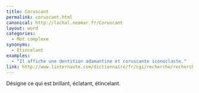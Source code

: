 ```yaml
---
title: Coruscant
permalink: coruscant.html
canonical: http://lachal.neamar.fr/Coruscant
layout: word
categories:
  - Mot complexe
synonyms:
  - Etincelant
examples:
  - "Il affiche une dentition adamantine et coruscante iconoclaste."
link: http://www.linternaute.com/dictionnaire/fr/cgi/recherche/recherche.php
---
```


Désigne ce qui est brillant, éclatant, étincelant.

